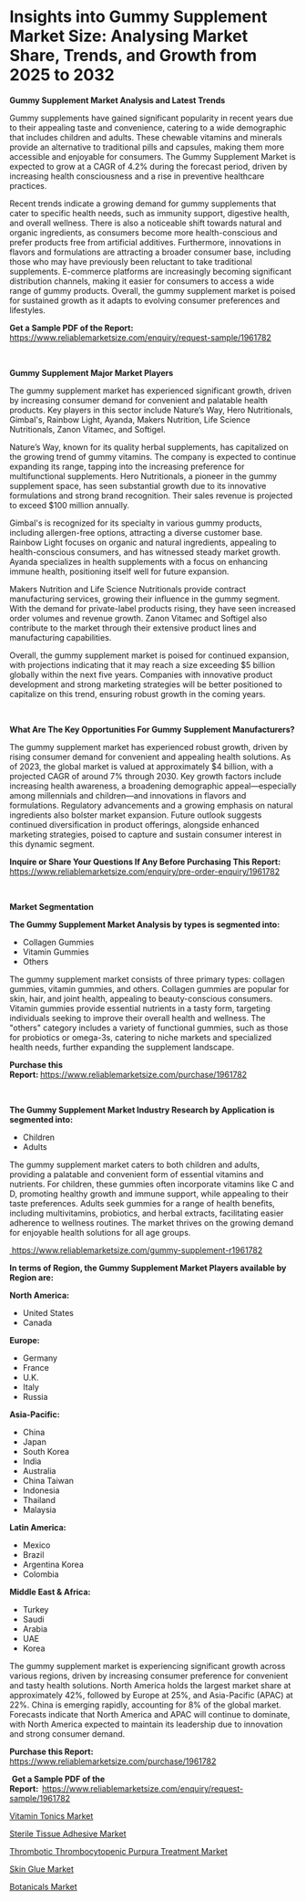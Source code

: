 <p><h1>Insights into Gummy Supplement Market Size: Analysing Market Share, Trends, and Growth from 2025 to 2032</h1></p><p><strong>Gummy Supplement Market Analysis and Latest Trends</strong></p>
<p><p>Gummy supplements have gained significant popularity in recent years due to their appealing taste and convenience, catering to a wide demographic that includes children and adults. These chewable vitamins and minerals provide an alternative to traditional pills and capsules, making them more accessible and enjoyable for consumers. The Gummy Supplement Market is expected to grow at a CAGR of 4.2% during the forecast period, driven by increasing health consciousness and a rise in preventive healthcare practices.</p><p>Recent trends indicate a growing demand for gummy supplements that cater to specific health needs, such as immunity support, digestive health, and overall wellness. There is also a noticeable shift towards natural and organic ingredients, as consumers become more health-conscious and prefer products free from artificial additives. Furthermore, innovations in flavors and formulations are attracting a broader consumer base, including those who may have previously been reluctant to take traditional supplements. E-commerce platforms are increasingly becoming significant distribution channels, making it easier for consumers to access a wide range of gummy products. Overall, the gummy supplement market is poised for sustained growth as it adapts to evolving consumer preferences and lifestyles.</p></p>
<p><strong>Get a Sample PDF of the Report:&nbsp;</strong> <a href="https://www.reliablemarketsize.com/enquiry/request-sample/1961782?utm_campaign=1167&utm_medium=2&utm_source=Github&utm_content=ia&utm_term=08032025&utm_id=gummy-supplement">https://www.reliablemarketsize.com/enquiry/request-sample/1961782</a></p>
<p>&nbsp;</p>
<p><strong>Gummy Supplement Major Market Players</strong></p>
<p><p>The gummy supplement market has experienced significant growth, driven by increasing consumer demand for convenient and palatable health products. Key players in this sector include Nature’s Way, Hero Nutritionals, Gimbal's, Rainbow Light, Ayanda, Makers Nutrition, Life Science Nutritionals, Zanon Vitamec, and Softigel.</p><p>Nature’s Way, known for its quality herbal supplements, has capitalized on the growing trend of gummy vitamins. The company is expected to continue expanding its range, tapping into the increasing preference for multifunctional supplements. Hero Nutritionals, a pioneer in the gummy supplement space, has seen substantial growth due to its innovative formulations and strong brand recognition. Their sales revenue is projected to exceed $100 million annually.</p><p>Gimbal's is recognized for its specialty in various gummy products, including allergen-free options, attracting a diverse customer base. Rainbow Light focuses on organic and natural ingredients, appealing to health-conscious consumers, and has witnessed steady market growth. Ayanda specializes in health supplements with a focus on enhancing immune health, positioning itself well for future expansion.</p><p>Makers Nutrition and Life Science Nutritionals provide contract manufacturing services, growing their influence in the gummy segment. With the demand for private-label products rising, they have seen increased order volumes and revenue growth. Zanon Vitamec and Softigel also contribute to the market through their extensive product lines and manufacturing capabilities.</p><p>Overall, the gummy supplement market is poised for continued expansion, with projections indicating that it may reach a size exceeding $5 billion globally within the next five years. Companies with innovative product development and strong marketing strategies will be better positioned to capitalize on this trend, ensuring robust growth in the coming years.</p></p>
<p>&nbsp;</p>
<p><strong>What Are The Key Opportunities For Gummy Supplement Manufacturers?</strong></p>
<p><p>The gummy supplement market has experienced robust growth, driven by rising consumer demand for convenient and appealing health solutions. As of 2023, the global market is valued at approximately $4 billion, with a projected CAGR of around 7% through 2030. Key growth factors include increasing health awareness, a broadening demographic appeal—especially among millennials and children—and innovations in flavors and formulations. Regulatory advancements and a growing emphasis on natural ingredients also bolster market expansion. Future outlook suggests continued diversification in product offerings, alongside enhanced marketing strategies, poised to capture and sustain consumer interest in this dynamic segment.</p></p>
<p><strong>Inquire or Share Your Questions If Any Before Purchasing This Report:</strong> <a href="https://www.reliablemarketsize.com/enquiry/pre-order-enquiry/1961782?utm_campaign=1167&utm_medium=2&utm_source=Github&utm_content=ia&utm_term=08032025&utm_id=gummy-supplement">https://www.reliablemarketsize.com/enquiry/pre-order-enquiry/1961782</a></p>
<p>&nbsp;</p>
<p><strong>Market Segmentation</strong></p>
<p><strong>The Gummy Supplement Market Analysis by types is segmented into:</strong></p>
<p><ul><li>Collagen Gummies</li><li>Vitamin Gummies</li><li>Others</li></ul></p>
<p><p>The gummy supplement market consists of three primary types: collagen gummies, vitamin gummies, and others. Collagen gummies are popular for skin, hair, and joint health, appealing to beauty-conscious consumers. Vitamin gummies provide essential nutrients in a tasty form, targeting individuals seeking to improve their overall health and wellness. The "others" category includes a variety of functional gummies, such as those for probiotics or omega-3s, catering to niche markets and specialized health needs, further expanding the supplement landscape.</p></p>
<p><strong>Purchase this Report:&nbsp;</strong><a href="https://www.reliablemarketsize.com/purchase/1961782?utm_campaign=1167&utm_medium=2&utm_source=Github&utm_content=ia&utm_term=08032025&utm_id=gummy-supplement">https://www.reliablemarketsize.com/purchase/1961782</a></p>
<p>&nbsp;</p>
<p><strong>The Gummy Supplement Market Industry Research by Application is segmented into:</strong></p>
<p><ul><li>Children</li><li>Adults</li></ul></p>
<p><p>The gummy supplement market caters to both children and adults, providing a palatable and convenient form of essential vitamins and nutrients. For children, these gummies often incorporate vitamins like C and D, promoting healthy growth and immune support, while appealing to their taste preferences. Adults seek gummies for a range of health benefits, including multivitamins, probiotics, and herbal extracts, facilitating easier adherence to wellness routines. The market thrives on the growing demand for enjoyable health solutions for all age groups.</p></p>
<p><a href="https://www.reliablemarketsize.com/gummy-supplement-r1961782?utm_campaign=1167&utm_medium=2&utm_source=Github&utm_content=ia&utm_term=08032025&utm_id=gummy-supplement">&nbsp;https://www.reliablemarketsize.com/gummy-supplement-r1961782</a></p>
<p><strong>In terms of Region, the Gummy Supplement Market Players available by Region are:</strong></p>
<p>
    <p> <strong> North America: </strong>
        <ul>
            <li>United States</li>
            <li>Canada</li>
        </ul>
        </p> 
    <p> <strong> Europe: </strong>
        <ul>
            <li>Germany</li>
            <li>France</li>
            <li>U.K.</li>
            <li>Italy</li>
            <li>Russia</li>
        </ul>
        </p> 
    <p> <strong> Asia-Pacific: </strong>
        <ul>
            <li>China</li>
            <li>Japan</li>
            <li>South Korea</li>
            <li>India</li>
            <li>Australia</li>
            <li>China Taiwan</li>
            <li>Indonesia</li>
            <li>Thailand</li>
            <li>Malaysia</li>
        </ul>
        </p> 
    <p> <strong> Latin America: </strong>
        <ul>
            <li>Mexico</li>
            <li>Brazil</li>
            <li>Argentina Korea</li>
            <li>Colombia</li>
        </ul>
        </p> 
    <p> <strong> Middle East & Africa: </strong>
        <ul>
            <li>Turkey</li>
            <li>Saudi</li>
            <li>Arabia</li>
            <li>UAE</li>
            <li>Korea</li>
        </ul>
    </p>
    </p>
<p><p>The gummy supplement market is experiencing significant growth across various regions, driven by increasing consumer preference for convenient and tasty health solutions. North America holds the largest market share at approximately 42%, followed by Europe at 25%, and Asia-Pacific (APAC) at 22%. China is emerging rapidly, accounting for 8% of the global market. Forecasts indicate that North America and APAC will continue to dominate, with North America expected to maintain its leadership due to innovation and strong consumer demand.</p></p>
<p><strong>Purchase this Report: </strong><a href="https://www.reliablemarketsize.com/purchase/1961782?utm_campaign=1167&utm_medium=2&utm_source=Github&utm_content=ia&utm_term=08032025&utm_id=gummy-supplement">https://www.reliablemarketsize.com/purchase/1961782</a></p>
<p>&nbsp;<strong>Get a Sample PDF of the Report:&nbsp;&nbsp;</strong><a href="https://www.reliablemarketsize.com/enquiry/request-sample/1961782?utm_campaign=1167&utm_medium=2&utm_source=Github&utm_content=ia&utm_term=08032025&utm_id=gummy-supplement">https://www.reliablemarketsize.com/enquiry/request-sample/1961782</a></p>
<p><strong></strong></p>
<p><p><a href="https://github.com/kaidaloeckf7/Market-Research-Report-List-1/blob/main/vitamin-tonics-market.md?utm_campaign=1167&utm_medium=2&utm_source=Github&utm_content=ia&utm_term=08032025&utm_id=gummy-supplement">Vitamin Tonics Market</a></p><p><a href="https://github.com/arifasabeygb/Market-Research-Report-List-1/blob/main/sterile-tissue-adhesive-market.md?utm_campaign=1167&utm_medium=2&utm_source=Github&utm_content=ia&utm_term=08032025&utm_id=gummy-supplement">Sterile Tissue Adhesive Market</a></p><p><a href="https://github.com/aslinalirey9/Market-Research-Report-List-1/blob/main/thrombotic-thrombocytopenic-purpura-treatment-market.md?utm_campaign=1167&utm_medium=2&utm_source=Github&utm_content=ia&utm_term=08032025&utm_id=gummy-supplement">Thrombotic Thrombocytopenic Purpura Treatment Market</a></p><p><a href="https://github.com/theyasnare5w/Market-Research-Report-List-1/blob/main/skin-glue-market.md?utm_campaign=1167&utm_medium=2&utm_source=Github&utm_content=ia&utm_term=08032025&utm_id=gummy-supplement">Skin Glue Market</a></p><p><a href="https://github.com/ocambdidarhz/Market-Research-Report-List-1/blob/main/botanicals-market.md?utm_campaign=1167&utm_medium=2&utm_source=Github&utm_content=ia&utm_term=08032025&utm_id=gummy-supplement">Botanicals Market</a></p></p>